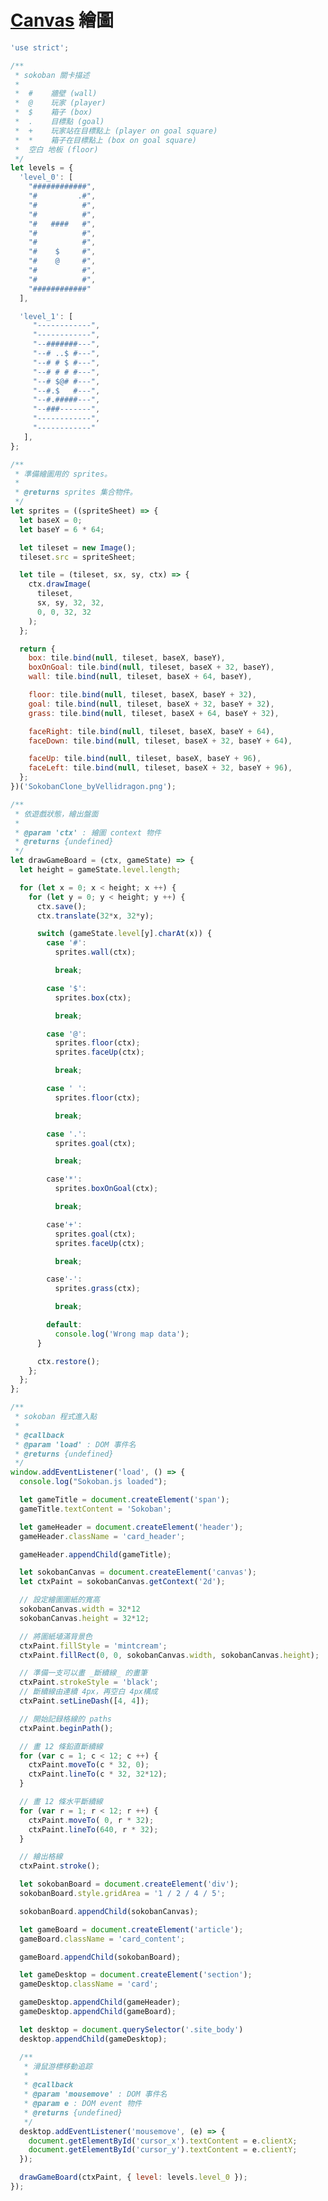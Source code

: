 <!---
  @file       intro.md
  @author     Yiwei Chiao (ywchiao@gmail.com)
  @date       12/15/2017 created.
  @date       10/11/2018 last modified.
  @version    0.2.0
  @since      0.1.0
  @copyright  CC-BY, © 2017-2018 Yiwei Chiao
-->

# [Canvas][mdnCanvas] 繪圖

```javascript
'use strict';

/**
 * sokoban 關卡描述
 *
 *  #    牆壁 (wall)
 *  @    玩家 (player)
 *  $    箱子 (box)
 *  .    目標點 (goal)
 *  +    玩家站在目標點上 (player on goal square)
 *  *    箱子在目標點上 (box on goal square)
 *  空白 地板 (floor)
 */
let levels = {
  'level_0': [
    "############",
    "#         .#",
    "#          #",
    "#          #",
    "#   ####   #",
    "#          #",
    "#          #",
    "#    $     #",
    "#    @     #",
    "#          #",
    "#          #",
    "############"
  ],

  'level_1': [
     "------------",
     "------------",
     "--#######---",
     "--# ..$ #---",
     "--# # $ #---",
     "--# # # #---",
     "--# $@# #---",
     "--#.$   #---",
     "--#.#####---",
     "--###-------",
     "------------",
     "------------"
   ],
};

/**
 * 準備繪圖用的 sprites。
 *
 * @returns sprites 集合物件。
 */
let sprites = ((spriteSheet) => {
  let baseX = 0;
  let baseY = 6 * 64;

  let tileset = new Image();
  tileset.src = spriteSheet;

  let tile = (tileset, sx, sy, ctx) => {
    ctx.drawImage(
      tileset,
      sx, sy, 32, 32,
      0, 0, 32, 32
    );
  };

  return {
    box: tile.bind(null, tileset, baseX, baseY),
    boxOnGoal: tile.bind(null, tileset, baseX + 32, baseY),
    wall: tile.bind(null, tileset, baseX + 64, baseY),

    floor: tile.bind(null, tileset, baseX, baseY + 32),
    goal: tile.bind(null, tileset, baseX + 32, baseY + 32),
    grass: tile.bind(null, tileset, baseX + 64, baseY + 32),

    faceRight: tile.bind(null, tileset, baseX, baseY + 64),
    faceDown: tile.bind(null, tileset, baseX + 32, baseY + 64),

    faceUp: tile.bind(null, tileset, baseX, baseY + 96),
    faceLeft: tile.bind(null, tileset, baseX + 32, baseY + 96),
  };
})('SokobanClone_byVellidragon.png');

/**
 * 依遊戲狀態，繪出盤面
 *
 * @param 'ctx' : 繪圖 context 物件
 * @returns {undefined}
 */
let drawGameBoard = (ctx, gameState) => {
  let height = gameState.level.length;

  for (let x = 0; x < height; x ++) {
    for (let y = 0; y < height; y ++) {
      ctx.save();
      ctx.translate(32*x, 32*y);

      switch (gameState.level[y].charAt(x)) {
        case '#': 
          sprites.wall(ctx);

          break;

        case '$': 
          sprites.box(ctx);

          break;

        case '@':
          sprites.floor(ctx);
          sprites.faceUp(ctx);

          break;

        case ' ':
          sprites.floor(ctx);

          break;

        case '.':
          sprites.goal(ctx);

          break;

        case'*':
          sprites.boxOnGoal(ctx);

          break;

        case'+':
          sprites.goal(ctx);
          sprites.faceUp(ctx);

          break;

        case'-':
          sprites.grass(ctx);

          break;

        default:
          console.log('Wrong map data');
      }

      ctx.restore();
    };
  };
};

/**
 * sokoban 程式進入點
 *
 * @callback
 * @param 'load' : DOM 事件名
 * @returns {undefined}
 */
window.addEventListener('load', () => {
  console.log("Sokoban.js loaded");

  let gameTitle = document.createElement('span');
  gameTitle.textContent = 'Sokoban';

  let gameHeader = document.createElement('header');
  gameHeader.className = 'card_header';

  gameHeader.appendChild(gameTitle);

  let sokobanCanvas = document.createElement('canvas');
  let ctxPaint = sokobanCanvas.getContext('2d');

  // 設定繪圖圖紙的寬高
  sokobanCanvas.width = 32*12
  sokobanCanvas.height = 32*12;

  // 將圖紙埴滿背景色
  ctxPaint.fillStyle = 'mintcream';
  ctxPaint.fillRect(0, 0, sokobanCanvas.width, sokobanCanvas.height);

  // 準備一支可以畫 _斷續線_ 的畫筆
  ctxPaint.strokeStyle = 'black';
  // 斷續線由連續 4px，再空白 4px構成
  ctxPaint.setLineDash([4, 4]);

  // 開始記録格線的 paths
  ctxPaint.beginPath();

  // 畫 12 條鉛直斷續線
  for (var c = 1; c < 12; c ++) {
    ctxPaint.moveTo(c * 32, 0);
    ctxPaint.lineTo(c * 32, 32*12);
  }

  // 畫 12 條水平斷續線
  for (var r = 1; r < 12; r ++) {
    ctxPaint.moveTo( 0, r * 32);
    ctxPaint.lineTo(640, r * 32);
  }

  // 繪出格線
  ctxPaint.stroke();

  let sokobanBoard = document.createElement('div');
  sokobanBoard.style.gridArea = '1 / 2 / 4 / 5';

  sokobanBoard.appendChild(sokobanCanvas);

  let gameBoard = document.createElement('article');
  gameBoard.className = 'card_content';

  gameBoard.appendChild(sokobanBoard);

  let gameDesktop = document.createElement('section');
  gameDesktop.className = 'card';

  gameDesktop.appendChild(gameHeader);
  gameDesktop.appendChild(gameBoard);

  let desktop = document.querySelector('.site_body')
  desktop.appendChild(gameDesktop);

  /**
   * 滑鼠游標移動追踪
   *
   * @callback
   * @param 'mousemove' : DOM 事件名
   * @param e : DOM event 物件
   * @returns {undefined}
   */
  desktop.addEventListener('mousemove', (e) => {
    document.getElementById('cursor_x').textContent = e.clientX;
    document.getElementById('cursor_y').textContent = e.clientY;
  });

  drawGameBoard(ctxPaint, { level: levels.level_0 });
});
```

[chrome]: https://www.google.com.tw/chrome
[firefox]: https://www.mozilla.org/zh-TW/firefox/
[jade]: http://jade-lang.com/
[jinja]: http://jinja.pocoo.org/
[mdnCanvas]: https://developer.mozilla.org/zh-TW/docs/Web/API/Canvas_API
[mdnCSS]: https://developer.mozilla.org/en-US/docs/Web/CSS
[mdnDOM]: https://developer.mozilla.org/en-US/docs/Web/API/Document_Object_Model
[mdnHTML5]: https://developer.mozilla.org/en-US/docs/Web/Guide/HTML/HTML5
[mdnJavaScript]: https://developer.mozilla.org/zh-TW/docs/Web/JavaScript
[mdnSVG]: https://developer.mozilla.org/zh-TW/docs/Web/SVG
[mdnXML]: https://developer.mozilla.org/en-US/docs/XML_introduction
[nodejs]: https://nodejs.org
[PHP]: https://secure.php.net/
[Python]: https://www.python.org/
[Ruby]: https://www.ruby-lang.org/zh_tw/
[sokoban]: https://github.com/ywchiao/sokoban.git
[twig]: https://twig.symfony.com/
[wikiERuby]: https://en.wikipedia.org/wiki/ERuby
[wikiJSP]: https://en.wikipedia.org/wiki/JavaServer_Pages
[wikiTemplatEngine]: https://en.wikipedia.org/wiki/Template_processor

<!-- intro.md -->
